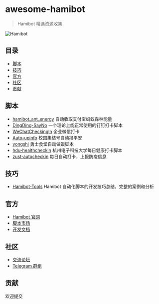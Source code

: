 # awesome-hamibot
> Hamibot 精选资源收集

![Hamibot](https://repository-images.githubusercontent.com/317106172/7d373900-616e-11eb-9170-ba931b11f1cb)

## 目录

- [脚本](#脚本)
- [技巧](#技巧)
- [官方](#官方)
- [社区](#社区)
- [贡献](#贡献)

## 脚本

- [hamibot_ant_energy](https://github.com/twocold0451/hamibot_ant_energy) 自动收取支付宝蚂蚁森林能量
- [DingDing-SayNo](https://github.com/fangyk-rel/DingDing-SayNo) 一个理论上能正常使用的钉钉打卡脚本
- [WeChatCheckingIn](https://github.com/hlsky1988/WeChatCheckingIn) 企业微信打卡
- [Auto-upinfo](https://github.com/cnsource/Auto-upinfo) 校园集结号自动报平安
- [yongshi](https://github.com/fnoopv/yongshi) 勇士食堂自动做饭脚本
- [hdu-healthcheckin](https://github.com/Leo-Mu/hdu-healthcheckin) 杭州电子科技大学每日健康打卡脚本
- [zust-autocheckin](https://github.com/ShaoaAllen/zust-autocheckin) 每日自动打卡，上报防疫信息

## 技巧

- [Hamibot-Tools](https://github.com/cnsource/Hamibot-Tools) Hamibot 自动化脚本的开发技巧总结，完整的案例和分析

## 官方

- [Hamibot 官网](https://hamibot.com/)
- [脚本市场](https://hamibot.com/marketplace)
- [开发文档](https://docs.hamibot.com/)

## 社区

- [交流论坛](https://shadowq.com/n-Hamibot-1.html)
- [Telegram 群组](https://t.me/HamibotChat)

## 贡献

欢迎提交
